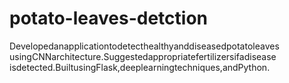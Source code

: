 # potato-leaves-detction
Developedanapplicationtodetecthealthyanddiseasedpotatoleaves  usingCNNarchitecture.Suggestedappropriatefertilizersifadisease  isdetected.BuiltusingFlask,deeplearningtechniques,andPython.
